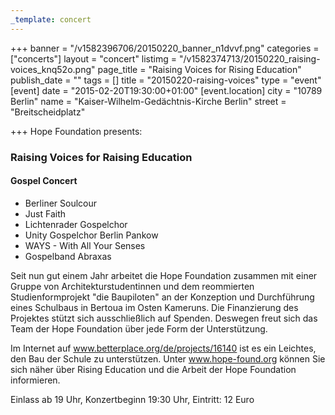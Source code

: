 ```yaml
---
_template: concert
---
```



+++
banner = "/v1582396706/20150220_banner_n1dvvf.png"
categories = ["concerts"]
layout = "concert"
listimg = "/v1582374713/20150220_raising-voices_knq52o.png"
page_title = "Raising Voices for Rising Education"
publish_date = ""
tags = []
title = "20150220-raising-voices"
type = "event"
[event]
date = "2015-02-20T19:30:00+01:00"
[event.location]
city = "10789 Berlin"
name = "Kaiser-Wilhelm-Gedächtnis-Kirche Berlin"
street = "Breitscheidplatz"

+++
Hope Foundation presents: 

### Raising Voices for Raising Education

#### Gospel Concert

* Berliner Soulcour
* Just Faith
* Lichtenrader Gospelchor
* Unity Gospelchor Berlin Pankow
* WAYS - With All Your Senses
* Gospelband Abraxas

Seit nun gut einem Jahr arbeitet die Hope Foundation zusammen mit einer Gruppe von Architekturstudentinnen und dem reommierten Studienformprojekt "die Baupiloten" an der Konzeption und Durchführung eines Schulbaus in Bertoua im Osten Kameruns. Die Finanzierung des Projektes stützt sich ausschließlich auf Spenden. Deswegen freut sich das Team der Hope Foundation über jede Form der Unterstützung.

Im Internet auf www.betterplace.org/de/projects/16140 ist es ein Leichtes, den Bau der Schule zu unterstützen. Unter www.hope-found.org können Sie sich näher über Rising Education und die Arbeit der Hope Foundation informieren.

Einlass ab 19 Uhr, Konzertbeginn 19:30 Uhr, Eintritt: 12 Euro
